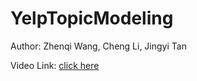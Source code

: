 # YelpTopicModeling

Author: Zhenqi Wang, Cheng Li, Jingyi Tan

Video Link: [click here](https://www.youtube.com/watch?v=76HtvBCfYeQ&feature=youtu.be)

